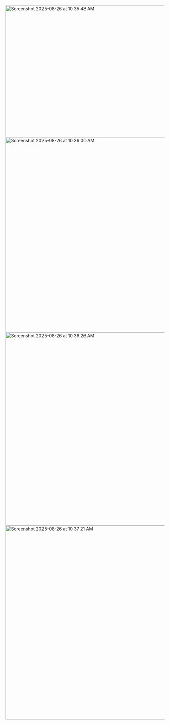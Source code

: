 <img width="595" height="417" alt="Screenshot 2025-08-26 at 10 35 48 AM" src="https://github.com/user-attachments/assets/35ddad9e-3519-4b05-bcc2-8b2dbc56e91a" />
<img width="692" height="615" alt="Screenshot 2025-08-26 at 10 36 00 AM" src="https://github.com/user-attachments/assets/d891867c-4d82-4cbc-a05c-ef925bb7bb4e" />
<img width="690" height="610" alt="Screenshot 2025-08-26 at 10 36 26 AM" src="https://github.com/user-attachments/assets/35e44121-f7d1-4aab-bbba-018b763d3efa" />
<img width="672" height="613" alt="Screenshot 2025-08-26 at 10 37 21 AM" src="https://github.com/user-attachments/assets/28a0580e-c124-422b-b26f-dbc737642ce7" />
